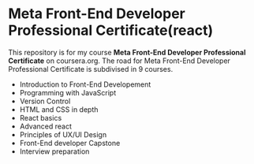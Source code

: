 # Meta Front-End Developer Professional Certificate(react)
This repository is for my course  **Meta Front-End Developer Professional Certificate** on coursera.org.
The road for Meta Front-End Developer Professional Certificate is subdivised in 9 courses.
- Introduction to Front-End Developement
- Programming with JavaScript
- Version Control
- HTML and CSS in depth
- React basics
- Advanced react
- Principles of UX/UI Design
- Front-End developer Capstone
- Interview preparation
